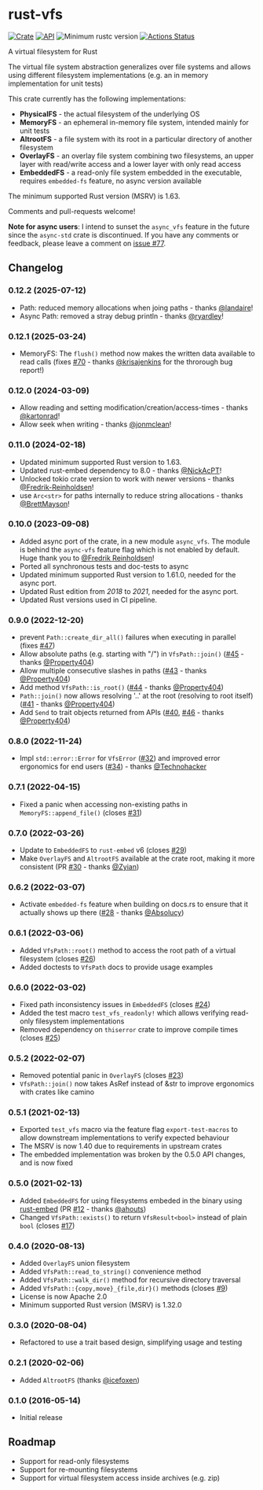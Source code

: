 # rust-vfs

[![Crate](https://img.shields.io/crates/v/vfs.svg)](https://crates.io/crates/vfs)
[![API](https://docs.rs/vfs/badge.svg)](https://docs.rs/vfs)
![Minimum rustc version](https://img.shields.io/badge/rustc-1.63.0+-green.svg)
[![Actions Status](https://github.com/manuel-woelker/rust-vfs/workflows/Continuous%20integration/badge.svg)](https://github.com/manuel-woelker/rust-vfs/actions?query=workflow%3A%22Continuous+integration%22)

A virtual filesystem for Rust

The virtual file system abstraction generalizes over file systems and allows using
different filesystem implementations (e.g. an in memory implementation for unit tests)

This crate currently has the following implementations:
 * **PhysicalFS** - the actual filesystem of the underlying OS
 * **MemoryFS** - an ephemeral in-memory file system, intended mainly for unit tests
 * **AltrootFS** - a file system with its root in a particular directory of another filesystem
 * **OverlayFS** - an overlay file system combining two filesystems, an upper layer with read/write access and a lower layer with only read access
 * **EmbeddedFS** - a read-only file system embedded in the executable, requires `embedded-fs` feature, no async version available
 
The minimum supported Rust version (MSRV) is 1.63.
 
Comments and pull-requests welcome!

**Note for async users**: I intend to sunset the `async_vfs` feature in the future since the `async-std` crate is discontinued. If you have any comments or 
feedback, please leave a comment on [issue #77](https://github.com/manuel-woelker/rust-vfs/issues/77).

## Changelog


### 0.12.2 (2025-07-12)
* Path: reduced memory allocations when joing paths  - thanks 
  [@landaire](https://github.com/landaire)!
* Async Path: removed a stray debug println  - thanks
  [@ryardley](https://github.com/ryardley)!


### 0.12.1 (2025-03-24)
* MemoryFS: The `flush()` method now makes the written data available to read calls (fixes [#70](https://github.com/manuel-woelker/rust-vfs/issues/70) - thanks [@krisajenkins](https://github.com/krisajenkins) for the throrough bug report!)

### 0.12.0 (2024-03-09)
* Allow reading and setting modification/creation/access-times - thanks [@kartonrad](https://github.com/kartonrad)!
* Allow seek when writing - thanks [@jonmclean](https://github.com/jonmclean)!

### 0.11.0 (2024-02-18)
* Updated minimum supported Rust version to 1.63.
* Updated rust-embed dependency to 8.0 - thanks [@NickAcPT](https://github.com/NickAcPT)!
* Unlocked tokio crate version to work with newer versions - thanks [@Fredrik-Reinholdsen](https://github.com/Fredrik-Reinholdsen)!
* use `Arc<str>` for paths internally to reduce string allocations - thanks [@BrettMayson](https://github.com/BrettMayson)!

### 0.10.0 (2023-09-08)
* Added async port of the crate, in a new module `async_vfs`.
The module is behind the `async-vfs` feature flag which is not enabled by default. Huge thank you to [@Fredrik Reinholdsen](https://github.com/Fredrik-Reinholdsen)!
* Ported all synchronous tests and doc-tests to async
* Updated minimum supported Rust version to 1.61.0, needed for the async port.
* Updated Rust edition from *2018* to *2021*, needed for the async port.
* Updated Rust versions used in CI pipeline.

### 0.9.0 (2022-12-20)

* prevent `Path::create_dir_all()` failures when executing in parallel
  (fixes [#47](https://github.com/manuel-woelker/rust-vfs/pull/47))
* Allow absolute paths (e.g. starting with "/") in `VfsPath::join()`
  ([#45](https://github.com/manuel-woelker/rust-vfs/pull/45) - thanks [@Property404](https://github.com/Property404))
* Allow multiple consecutive slashes in paths
  ([#43](https://github.com/manuel-woelker/rust-vfs/pull/43) - thanks [@Property404](https://github.com/Property404))
* Add method `VfsPath::is_root()`
  ([#44](https://github.com/manuel-woelker/rust-vfs/pull/44) - thanks [@Property404](https://github.com/Property404))
* `Path::join()` now allows resolving '..' at the root (resolving to root itself)
 ([#41](https://github.com/manuel-woelker/rust-vfs/pull/41) - thanks [@Property404](https://github.com/Property404))  
*  Add `Send` to trait objects returned from APIs
   ([#40](https://github.com/manuel-woelker/rust-vfs/pull/40),
   [#46](https://github.com/manuel-woelker/rust-vfs/pull/46) - thanks [@Property404](https://github.com/Property404))

### 0.8.0 (2022-11-24)

* Impl `std::error::Error` for `VfsError` ([#32](https://github.com/manuel-woelker/rust-vfs/pull/32)) and improved error 
  ergonomics for end users ([#34](https://github.com/manuel-woelker/rust-vfs/pull/34)) - thanks [@Technohacker](https://github.com/Technohacker)

### 0.7.1 (2022-04-15)

* Fixed a panic when accessing non-existing paths in `MemoryFS::append_file()` (closes 
 [#31](https://github.com/manuel-woelker/rust-vfs/issues/31))

### 0.7.0 (2022-03-26)

* Update to `EmbeddedFS` to `rust-embed` v6 (closes [#29](https://github.com/manuel-woelker/rust-vfs/issues/29))
* Make `OverlayFS` and `AltrootFS` available at the crate root, making it more consistent
  (PR [#30](https://github.com/manuel-woelker/rust-vfs/issues/30) -
  thanks [@Zyian](https://github.com/Zyian))

### 0.6.2 (2022-03-07)

* Activate `embedded-fs` feature when building on docs.rs to ensure that it actually shows up there
  ([#28](https://github.com/manuel-woelker/rust-vfs/issues/28) - thanks [@Absolucy](https://github.com/Absolucy))

### 0.6.1 (2022-03-06)

* Added `VfsPath::root()` method to access the root path of a virtual filesystem
  (closes [#26](https://github.com/manuel-woelker/rust-vfs/issues/26))
* Added doctests to `VfsPath` docs to provide usage examples

### 0.6.0 (2022-03-02)

* Fixed path inconsistency issues in `EmbeddedFS` (closes [#24](https://github.com/manuel-woelker/rust-vfs/issues/24))
* Added the test macro `test_vfs_readonly!` which allows verifying read-only filesystem implementations
* Removed dependency on `thiserror` crate to improve compile times
(closes [#25](https://github.com/manuel-woelker/rust-vfs/issues/25))

### 0.5.2 (2022-02-07)

* Removed potential panic in `OverlayFS` (closes [#23](https://github.com/manuel-woelker/rust-vfs/issues/23))
* `VfsPath::join()` now takes AsRef<str> instead of &str to improve ergonomics with crates like camino

### 0.5.1 (2021-02-13)

* Exported `test_vfs` macro via the feature flag `export-test-macros` to allow downstream implementations to verify 
  expected behaviour
* The MSRV is now 1.40 due to requirements in upstream crates
* The embedded implementation was broken by the 0.5.0 API changes, and is now fixed

### 0.5.0 (2021-02-13)

* Added `EmbeddedFS` for using filesystems embeded in the binary using
[rust-embed](https://github.com/pyros2097/rust-embed)
(PR [#12](https://github.com/manuel-woelker/rust-vfs/issues/12) - thanks [@ahouts](https://github.com/ahouts))
* Changed `VfsPath::exists()` to return `VfsResult<bool>` instead of plain `bool` (closes [#17](https://github.com/manuel-woelker/rust-vfs/issues/17))
 
### 0.4.0 (2020-08-13)

 * Added `OverlayFS` union filesystem
 * Added `VfsPath::read_to_string()` convenience method
 * Added `VfsPath::walk_dir()` method for recursive directory traversal
 * Added `VfsPath::{copy,move}_{file,dir}()` methods (closes [#9](https://github.com/manuel-woelker/rust-vfs/issues/9))
 * License is now Apache 2.0
 * Minimum supported Rust version (MSRV) is 1.32.0

### 0.3.0 (2020-08-04)

 * Refactored to use a trait based design, simplifying usage and testing
 
### 0.2.1 (2020-02-06)

 * Added `AltrootFS` (thanks [@icefoxen](https://github.com/icefoxen))

### 0.1.0 (2016-05-14)

 * Initial release
 
## Roadmap

 * Support for read-only filesystems  
 * Support for re-mounting filesystems
 * Support for virtual filesystem access inside archives (e.g. zip)
